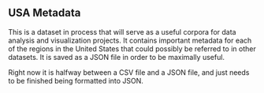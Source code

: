 ## USA Metadata

This is a dataset in process that will serve as a useful corpora for data 
analysis and visualization projects. It contains important metadata for
each of the regions in the United States that could possibly be referred
to in other datasets. It is saved as a JSON file in order to be maximally 
useful.

Right now it is halfway between a CSV file and a JSON file, and just needs 
to be finished being formatted into JSON.
